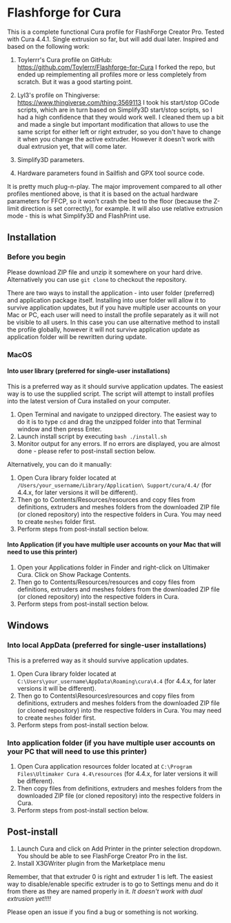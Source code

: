 # Flashforge for Cura

This is a complete functional Cura profile for FlashForge Creator Pro. Tested with Cura 4.4.1. Single extrusion so far, but will add dual later.
Inspired and based on the following work:

1. Toylerrr's Cura profile on GitHub: https://github.com/Toylerrr/Flashforge-for-Cura
I forked the repo, but ended up reimplementing all profiles more or less completely from scratch. But it was a good starting point.

2. Lyl3's profile on Thingiverse: https://www.thingiverse.com/thing:3569113
I took his start/stop GCode scripts, which are in turn based on Simplify3D start/stop scripts, so I had a high confidence that they would work well. I cleaned them up a bit and made a single but important modification that allows to use the same script for either left or right extruder, so you don't have to change it when you change the active extruder. However it doesn't work with dual extrusion yet, that will come later.

3. Simplify3D parameters.

4. Hardware parameters found in Sailfish and GPX tool source code.

It is pretty much plug-n-play. The major improvement compared to all other profiles mentioned above, is that it is based on the actual hardware parameters for FFCP, so it won't crash the bed to the floor (because the Z-limit direction is set correctly), for example. It will also use relative extrusion mode - this is what Simplify3D and FlashPrint use.

## Installation

### Before you begin

Please download ZIP file and unzip it somewhere on your hard drive. Alternatively you can use `git clone` to checkout the repository.

There are two ways to install the application - into user folder (preferred) and application package itself. Installing into user folder will allow it to survive application updates, but if you have multiple user accounts on your Mac or PC, each user will need to install the profile separately as it will not be visible to all users. In this case you can use alternative method to install the profile globally, however it will not survive application update as application folder will be rewritten during update.

### MacOS 

#### Into user library (preferred for single-user installations)

This is a preferred way as it should survive application updates.
The easiest way is to use the supplied script. The script will attempt to install profiles into the latest version of Cura installed on your computer.

1. Open Terminal and navigate to unzipped directory. The easiest way to do it is to type `cd` and drag the unzipped folder into that Terminal window and then press Enter.
2. Launch install script by executing `bash ./install.sh`
3. Monitor output for any errors. If no errors are displayed, you are almost done - please refer to post-install section below.

Alternatively, you can do it manually:

1. Open Cura library folder located at `/Users/your_username/Library/Application\ Support/cura/4.4/` (for 4.4.x, for later versions it will be different). 
2. Then go to Contents/Resources/resources and copy files from definitions, extruders and meshes folders from the downloaded ZIP file (or cloned repository) into the respective folders in Cura. You may need to create `meshes` folder first.
3. Perform steps from post-install section below.


#### Into Application (if you have multiple user accounts on your Mac that will need to use this printer)

1. Open your Applications folder in Finder and right-click on Ultimaker Cura. Click on Show Package Contents.
2. Then go to Contents/Resources/resources and copy files from definitions, extruders and meshes folders from the downloaded ZIP file (or cloned repository) into the respective folders in Cura.
3. Perform steps from post-install section below.

## Windows

### Into local AppData (preferred for single-user installations)

This is a preferred way as it should survive application updates.

1. Open Cura library folder located at `C:\Users\your_username\AppData\Roaming\cura\4.4` (for 4.4.x, for later versions it will be different). 
2. Then go to Contents\Resources\resources and copy files from definitions, extruders and meshes folders from the downloaded ZIP file (or cloned repository) into the respective folders in Cura. You may need to create `meshes` folder first.
3. Perform steps from post-install section below.

### Into application folder (if you have multiple user accounts on your PC that will need to use this printer)

1. Open Cura application resources folder located at `C:\Program Files\Ultimaker Cura 4.4\resources` (for 4.4.x, for later versions it will be different). 
2. Then copy files from definitions, extruders and meshes folders from the downloaded ZIP file (or cloned repository) into the respective folders in Cura. 
3. Perform steps from post-install section below.


## Post-install

1. Launch Cura and click on Add Printer in the printer selection dropdown. You should be able to see FlashForge Creator Pro in the list.
2. Install X3GWriter plugin from the Marketplace menu

Remember, that that extruder 0 is right and extruder 1 is left. The easiest way to disable/enable specific extruder is to go to Settings menu and do it from there as they are named properly in it. *_It doesn't work with dual extrusion yet!!!!_*

Please open an issue if you find a bug or something is not working.


